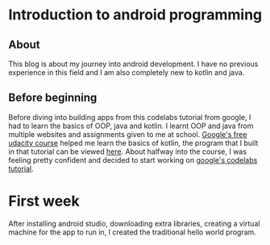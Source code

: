 # Introduction to android programming

## About

This blog is about my journey into android development. I have no previous experience in this field and I am also completely new to kotlin and java.

## Before beginning

Before diving into building apps from this codelabs tutorial from google, I had to learn the basics of OOP, java and kotlin. I learnt OOP and java from multiple websites and assignments given to me at school. [Google's free udacity course](https://www.udacity.com/course/kotlin-bootcamp-for-programmers--ud9011) helped me learn the basics of kotlin, the program that I built in that tutorial can be viewed [here](https://github.com/hvm2k1/kotlin-udacity). About halfway into the course, I was feeling pretty confident and decided to start working on [google's codelabs tutorial](https://codelabs.developers.google.com/codelabs/kotlin-android-training-welcome/index.html?index=..%2F..android-kotlin-fundamentals#2).

# First week

After installing android studio, downloading extra libraries, creating a virtual machine for the app to run in, I created the traditional hello world program. 
